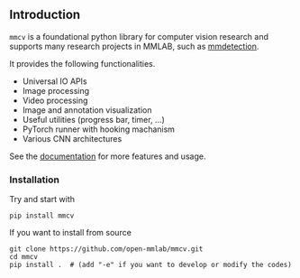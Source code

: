 ## Introduction

`mmcv` is a foundational python library for computer vision research and supports many
research projects in MMLAB, such as [mmdetection](https://github.com/open-mmlab/mmdetection).

It provides the following functionalities.

- Universal IO APIs
- Image processing
- Video processing
- Image and annotation visualization
- Useful utilities (progress bar, timer, ...)
- PyTorch runner with hooking machanism
- Various CNN architectures

See the [documentation](http://mmcv.readthedocs.io/en/latest) for more features and usage.


### Installation

Try and start with

```shell
pip install mmcv
```

If you want to install from source

```shell
git clone https://github.com/open-mmlab/mmcv.git
cd mmcv
pip install .  # (add "-e" if you want to develop or modify the codes)
```
